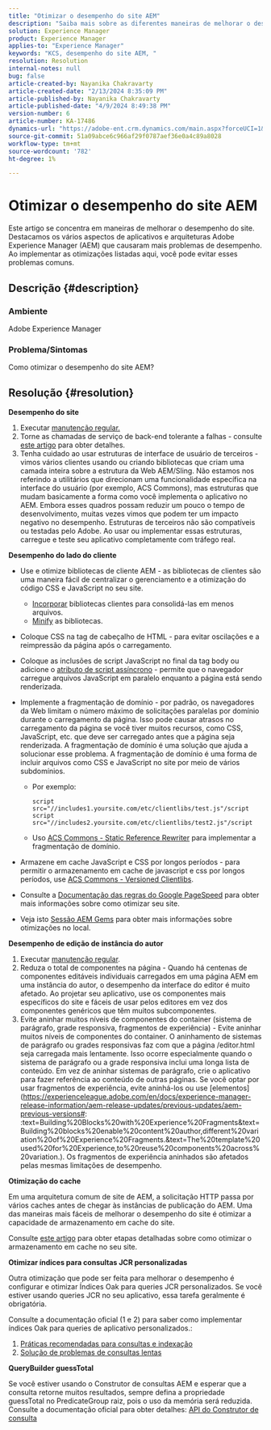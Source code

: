 ```yaml
---
title: "Otimizar o desempenho do site AEM"
description: "Saiba mais sobre as diferentes maneiras de melhorar o desempenho do seu site AEM."
solution: Experience Manager
product: Experience Manager
applies-to: "Experience Manager"
keywords: "KCS, desempenho do site AEM, "
resolution: Resolution
internal-notes: null
bug: false
article-created-by: Nayanika Chakravarty
article-created-date: "2/13/2024 8:35:09 PM"
article-published-by: Nayanika Chakravarty
article-published-date: "4/9/2024 8:49:38 PM"
version-number: 6
article-number: KA-17486
dynamics-url: "https://adobe-ent.crm.dynamics.com/main.aspx?forceUCI=1&pagetype=entityrecord&etn=knowledgearticle&id=e67c4f5c-afca-ee11-9079-6045bd006793"
source-git-commit: 51a09abce6c966af29f0787aef36e0a4c89a8028
workflow-type: tm+mt
source-wordcount: '782'
ht-degree: 1%

---
```


# Otimizar o desempenho do site AEM


Este artigo se concentra em maneiras de melhorar o desempenho do site. Destacamos os vários aspectos de aplicativos e arquiteturas Adobe Experience Manager (AEM) que causaram mais problemas de desempenho. Ao implementar as otimizações listadas aqui, você pode evitar esses problemas comuns.

## Descrição {#description}


### <b>Ambiente</b>

Adobe Experience Manager

### <b>Problema/Sintomas</b>

Como otimizar o desempenho do site AEM?


## Resolução {#resolution}


<b>Desempenho do site</b>

1. Executar [manutenção regular.](https://experienceleague.adobe.com/en/docs/experience-manager-cloud-service/content/operations/maintenance)
2. Torne as chamadas de serviço de back-end tolerante a falhas - consulte [este artigo](https://helpx.adobe.com/experience-manager/kb/backend-web-service-call-blocking-threads-AEM.html) para obter detalhes.
3. Tenha cuidado ao usar estruturas de interface de usuário de terceiros - vimos vários clientes usando ou criando bibliotecas que criam uma camada inteira sobre a estrutura da Web AEM/Sling. Não estamos nos referindo a utilitários que direcionam uma funcionalidade específica na interface do usuário (por exemplo, ACS Commons), mas estruturas que mudam basicamente a forma como você implementa o aplicativo no AEM. Embora esses quadros possam reduzir um pouco o tempo de desenvolvimento, muitas vezes vimos que podem ter um impacto negativo no desempenho.
Estruturas de terceiros não são compatíveis ou testadas pelo Adobe. Ao usar ou implementar essas estruturas, carregue e teste seu aplicativo completamente com tráfego real.


<b>Desempenho do lado do cliente</b>

- Use e otimize bibliotecas de cliente AEM - as bibliotecas de clientes são uma maneira fácil de centralizar o gerenciamento e a otimização do código CSS e JavaScript no seu site.

   - [Incorporar](https://experienceleague.adobe.com/en/docs/experience-manager-release-information/aem-release-updates/previous-updates/aem-previous-versions) bibliotecas clientes para consolidá-las em menos arquivos.
   - [Minify](https://experienceleague.adobe.com/en/docs/experience-manager-release-information/aem-release-updates/previous-updates/aem-previous-versions) as bibliotecas.
- Coloque CSS na tag de cabeçalho de HTML - para evitar oscilações e a reimpressão da página após o carregamento.
- Coloque as inclusões de script JavaScript no final da tag body ou adicione o [atributo de script assíncrono](https://github.com/nateyolles/aem-clientlib-async) - permite que o navegador carregue arquivos JavaScript em paralelo enquanto a página está sendo renderizada.
- Implemente a fragmentação de domínio - por padrão, os navegadores da Web limitam o número máximo de solicitações paralelas por domínio durante o carregamento da página. Isso pode causar atrasos no carregamento da página se você tiver muitos recursos, como CSS, JavaScript, etc. que deve ser carregado antes que a página seja renderizada. A fragmentação de domínio é uma solução que ajuda a solucionar esse problema. A fragmentação de domínio é uma forma de incluir arquivos como CSS e JavaScript no site por meio de vários subdomínios.

   - Por exemplo:


     ```
     script src="//includes1.yoursite.com/etc/clientlibs/test.js"/script
     script src="//includes2.yoursite.com/etc/clientlibs/test2.js"/script
     ```


   - Uso [ACS Commons - Static Reference Rewriter](https://adobe-consulting-services.github.io/acs-aem-commons/features/utils-and-apis/static-reference-rewriter/index.html) para implementar a fragmentação de domínio.
- Armazene em cache JavaScript e CSS por longos períodos - para permitir o armazenamento em cache de javascript e css por longos períodos, use [ACS Commons - Versioned Clientlibs](https://adobe-consulting-services.github.io/acs-aem-commons/features/versioned-clientlibs/index.html).
- Consulte a [Documentação das regras do Google PageSpeed](https://developers.google.com/speed/docs/insights/rules) para obter mais informações sobre como otimizar seu site.
- Veja isto [Sessão AEM Gems](https://experienceleague.adobe.com/?lang=pt-BR#home) para obter mais informações sobre otimizações no local.


<b>Desempenho de edição de instância do autor</b>

1. Executar [manutenção regular](https://experienceleague.adobe.com/en/docs/experience-manager-cloud-service/content/operations/maintenance).
2. Reduza o total de componentes na página - Quando há centenas de componentes editáveis individuais carregados em uma página AEM em uma instância do autor, o desempenho da interface do editor é muito afetado. Ao projetar seu aplicativo, use os componentes mais específicos do site e fáceis de usar pelos editores em vez dos componentes genéricos que têm muitos subcomponentes.
3. Evite aninhar muitos níveis de componentes do container (sistema de parágrafo, grade responsiva, fragmentos de experiência) - Evite aninhar muitos níveis de componentes do container. O aninhamento de sistemas de parágrafo ou grades responsivas faz com que a página /editor.html seja carregada mais lentamente. Isso ocorre especialmente quando o sistema de parágrafo ou a grade responsiva inclui uma longa lista de conteúdo. Em vez de aninhar sistemas de parágrafo, crie o aplicativo para fazer referência ao conteúdo de outras páginas. Se você optar por usar fragmentos de experiência, evite aninhá-los ou use [elementos](https://experienceleague.adobe.com/en/docs/experience-manager-release-information/aem-release-updates/previous-updates/aem-previous-versions#: :text=Building%20Blocks%20with%20Experience%20Fragments&amp;text=Building%20blocks%20enable%20content%20author,different%20variation%20of%20Experience%20Fragments.&amp;text=The%20template%20used%20for%20Experience,to%20reuse%20components%20across%20variation.). Os fragmentos de experiência aninhados são afetados pelas mesmas limitações de desempenho.


<b>Otimização do cache</b>

Em uma arquitetura comum de site de AEM, a solicitação HTTP passa por vários caches antes de chegar às instâncias de publicação do AEM. Uma das maneiras mais fáceis de melhorar o desempenho do site é otimizar a capacidade de armazenamento em cache do site.

Consulte [este artigo](https://experienceleague.adobe.com/en/docs/experience-cloud-kcs/kbarticles/ka-17461) para obter etapas detalhadas sobre como otimizar o armazenamento em cache no seu site.

<b>Otimizar índices para consultas JCR personalizadas</b>

Outra otimização que pode ser feita para melhorar o desempenho é configurar e otimizar Índices Oak para queries JCR personalizados. Se você estiver usando queries JCR no seu aplicativo, essa tarefa geralmente é obrigatória.

Consulte a documentação oficial (1 e 2) para saber como implementar índices Oak para queries de aplicativo personalizados.:

1. [Práticas recomendadas para consultas e indexação](https://experienceleague.adobe.com/en/docs/experience-manager-65/content/implementing/deploying/practices/best-practices-for-queries-and-indexing)
2. [Solução de problemas de consultas lentas](https://experienceleague.adobe.com/en/docs/experience-manager-65/content/implementing/developing/bestpractices/troubleshooting-slow-queries)


<b>QueryBuilder guessTotal</b>

Se você estiver usando o Construtor de consultas AEM e esperar que a consulta retorne muitos resultados, sempre defina a propriedade guessTotal no PredicateGroup raiz, pois o uso da memória será reduzida. Consulte a documentação oficial para obter detalhes: [API do Construtor de consulta](https://experienceleague.adobe.com/en/docs/experience-manager-65/content/implementing/developing/platform/query-builder/querybuilder-api#using-p-guesstotal-to-return-the-results)
